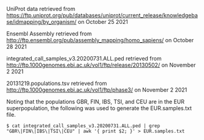UniProt data retrieved from https://ftp.uniprot.org/pub/databases/uniprot/current_release/knowledgebase/idmapping/by_organism/ on October 25 2021

Ensembl Assembly retrieved from http://ftp.ensembl.org/pub/assembly_mapping/homo_sapiens/ on October 28 2021

integrated_call_samples_v3.20200731.ALL.ped retrieved from http://ftp.1000genomes.ebi.ac.uk/vol1/ftp/release/20130502/ on November 2 2021 

20131219.populations.tsv retrieved from http://ftp.1000genomes.ebi.ac.uk/vol1/ftp/phase3/ on November 2 2021

Noting that the populations GBR, FIN, IBS, TSI, and CEU are in the EUR superpopulation, the following was used to generate the EUR.samples.txt file.

```
$ cat integrated_call_samples_v3.20200731.ALL.ped | grep "GBR\|FIN\|IBS\|TSI\|CEU" | awk '{ print $2; }' > EUR.samples.txt
```
